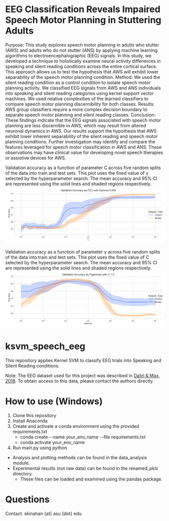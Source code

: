 # EEG Classification Reveals Impaired Speech Motor Planning in Stuttering Adults

Purpose: This study explores speech motor planning in adults who stutter (AWS) and adults who do not stutter (ANS) by applying machine learning algorithms to electroencephalographic (EEG) signals. In this study, we developed a technique to holistically examine neural activity differences in speaking and silent reading conditions across the entire cortical surface. This approach allows us to test the hypothesis that AWS will exhibit lower separability of the speech motor planning condition. Method: We used the silent reading condition as a control condition to isolate speech motor planning activity. We classified EEG signals from AWS and ANS individuals into speaking and silent reading categories using kernel support vector machines. We used relative complexities of the learned classifiers to compare speech motor planning discernibility for both classes. Results: AWS group classifiers require a more complex decision boundary to separate speech motor planning and silent reading classes. Conclusion: These findings indicate that the EEG signals associated with speech motor planning are less discernible in AWS, which may result from altered neuronal dynamics in AWS. Our results support the hypothesis that AWS exhibit lower inherent separability of the silent reading and speech motor planning conditions. Further investigation may identify and compare the features leveraged for speech motor classification in AWS and ANS. These observations may have clinical value for developing novel speech therapies or assistive devices for AWS.

Validation accuracy as a function of parameter C across five random splits of the data into train and test sets. This plot uses the fixed value of γ selected by the hyperparameter search. The mean accuracy and 95% CI are represented using the solid lines and shaded regions respectively.
![Validation Accuracy Figure 1](https://github.com/skinahan/ksvm_speech_eeg/blob/main/results/figures/42_Validation%20Accuracy%20as%20F(C)%20with%20Gamma%200.005_3.png)

Validation accuracy as a function of parameter γ across five random splits of the data into train and test sets. This plot uses the fixed value of C selected by the hyperparameter search. The mean accuracy and 95% CI are represented using the solid lines and shaded regions respectively.
![Validation Accuracy Figure 2](https://github.com/skinahan/ksvm_speech_eeg/blob/main/results/figures/42_Validation%20Accuracy%20as%20F(gamma)%20with%20C%201.0_3.png)

# ksvm_speech_eeg

This repository applies Kernel SVM to classify EEG trials into Speaking and Silent Reading conditions.

Note: 
The EEG dataset used for this project was described in [Daliri & Max, 2018](https://doi.org/10.1016/j.cortex.2017.10.019). To obtain access to this data, please contact the authors directly.

# How to use (Windows)

1. Clone this repository
2. Install Anaconda
3. Create and activate a conda environment using the provided requirements.txt
   - conda create --name your_env_name --file requirements.txt
   - conda activate your_env_name
4. Run main.py using python

- Analysis and plotting methods can be found in the data_analysis module. 
- Experimental results (not raw data) can be found in the renamed_pkls directory.
   - These files can be loaded and examined using the pandas package.

# Questions

Contact: skinahan {at} asu {dot} edu
